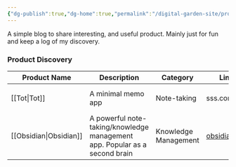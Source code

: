 ```yaml
---
{"dg-publish":true,"dg-home":true,"permalink":"/digital-garden-site/product-247/","tags":"gardenEntry","dgPassFrontmatter":true}
---
```


A simple blog to share interesting, and useful product. Mainly just for fun and keep a log of my discovery.
### Product Discovery

| Product Name | Description                                                                | Category             | Link                       | Last Edited    |
| ------------ | -------------------------------------------------------------------------- | -------------------- | -------------------------- | -------------- |
| [[Tot\|Tot]]      | A minimal memo app                                                         | Note-taking          | sss.com                    | [[Journal/2022-12-18\|2022-12-18]] |
| [[Obsidian\|Obsidian]] | A powerful note-taking/knowledge management app. Popular as a second brain | Knowledge Management | [obsidian.md](obsidian.md) | [[Journal/2022-12-18\|2022-12-18]] |        |                                                                            |                      |                            |                |
